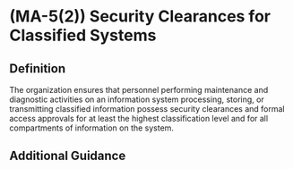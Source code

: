 
# (MA-5(2)) Security Clearances for Classified Systems

## Definition

The organization ensures that personnel performing maintenance and diagnostic activities on an information system processing, storing, or transmitting classified information possess security clearances and formal access approvals for at least the highest classification level and for all compartments of information on the system.

## Additional Guidance



